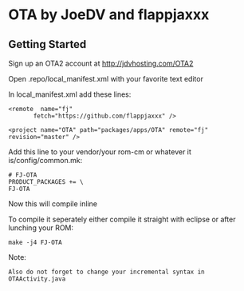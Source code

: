 OTA by JoeDV and flappjaxxx
===========

Getting Started
---------------

Sign up an OTA2 account at http://jdvhosting.com/OTA2

Open .repo/local_manifest.xml with your favorite text editor

In local_manifest.xml add these lines:

    <remote  name="fj"
           fetch="https://github.com/flappjaxxx" />
    
    <project name="OTA" path="packages/apps/OTA" remote="fj" revision="master" />


Add this line to your vendor/your rom-cm or whatever it is/config/common.mk:

    # FJ-OTA
    PRODUCT_PACKAGES += \
    FJ-OTA

Now this will compile inline

To compile it seperately either compile it straight with eclipse or after lunching your ROM:

    make -j4 FJ-OTA

Note:

    Also do not forget to change your incremental syntax in OTAActivity.java
